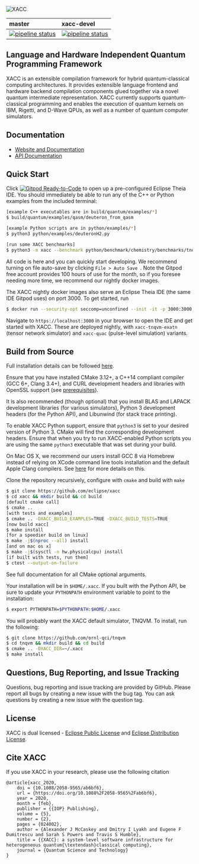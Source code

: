 ![XACC](docs/assets/xacc_logo_background.png)

|  master | xacc-devel |
|:-------|:-------|
|[![pipeline status](https://code.ornl.gov/qci/xacc/badges/master/pipeline.svg)](https://code.ornl.gov/qci/xacc/commits/master) | [![pipeline status](https://code.ornl.gov/qci/xacc/badges/xacc-devel/pipeline.svg)](https://code.ornl.gov/qci/xacc/commits/xacc-devel) |

## Language and Hardware Independent Quantum Programming Framework
XACC is an extensible compilation framework for hybrid quantum-classical computing architectures.
It provides extensible language frontend and hardware backend compilation components glued together
via a novel quantum intermediate representation. XACC currently supports quantum-classical programming
and enables the execution of quantum kernels on IBM, Rigetti, and D-Wave QPUs, as well as a number
of quantum computer simulators.

Documentation
-------------

* [Website and Documentation](https://xacc.readthedocs.io)
* [API Documentation](https://ornl-qci.github.io/xacc-api-docs/)

Quick Start
-----------
Click [![Gitpod Ready-to-Code](https://img.shields.io/badge/Gitpod-Ready--to--Code-blue?logo=gitpod)](https://gitpod.io/#https://github.com/eclipse/xacc) 
to open up a pre-configured Eclipse Theia IDE. You should immediately be able to 
run any of the C++ or Python examples from the included terminal:
```bash
[example C++ executables are in build/quantum/examples/*]
$ build/quantum/examples/qasm/deuteron_from_qasm

[example Python scripts are in python/examples/*]
$ python3 python/examples/deuteronH2.py

[run some XACC benchmarks]
$ python3 -m xacc --benchmark python/benchmark/chemistry/benchmarks/tnqvm_nah_ucc1.ini 
```
All code is here and you can quickly start developing. We recommend 
turning on file auto-save by clicking ``File > Auto Save ``.
Note the Gitpod free account provides 100 hours of use for the month, so if 
you foresee needing more time, we recommend our nightly docker images.

The XACC nightly docker images also serve an Eclipse Theia IDE (the same IDE Gitpod uses) on port 3000. To get started, run 
```bash
$ docker run --security-opt seccomp=unconfined --init -it -p 3000:3000 xacc/xacc
```
Navigate to ``https://localhost:3000`` in your browser to open the IDE and get started with XACC. These are deployed 
nightly, with ``xacc-tnqvm-exatn`` (tensor network simulator) and ``xacc-quac`` (pulse-level simulation) variants.


Build from Source
-----------------
Full installation details can be followed [here](https://xacc.readthedocs.io/en/latest/install.html).

Ensure that you have installed CMake 3.12+, a C++14 compliant compiler (GCC 6+, Clang 3.4+), and
CURL development headers and libraries with OpenSSL support
(see [prerequisites](http://xacc.readthedocs.io/en/latest/install.html#pre-requisites)).

It is also recommended (though optional) that you install BLAS and LAPACK development libraries (for various simulators),
Python 3 development headers (for the Python API), and Libunwind (for stack trace printing).

To enable XACC Python support, ensure that `python3` is set to your desired version of Python 3. CMake will
find the corresponding development headers. Ensure that when you try to run XACC-enabled Python scripts
you are using the same `python3` executable that was set during your build.

On Mac OS X, we recommend our users install GCC 8 via Homebrew instead of relying
on XCode command line tools installation and the default Apple Clang compilers.
See [here](https://xacc.readthedocs.io/en/latest/install.html#mac-os-x) for more details on this.

Clone the repository recursively, configure with `cmake` and build with `make`
```bash
$ git clone https://github.com/eclipse/xacc
$ cd xacc && mkdir build && cd build
[default cmake call]
$ cmake ..
[with tests and examples]
$ cmake .. -DXACC_BUILD_EXAMPLES=TRUE -DXACC_BUILD_TESTS=TRUE
[now build xacc]
$ make install
[for a speedier build on linux]
$ make -j$(nproc --all) install
[and on mac os x]
$ make -j$(sysctl -n hw.physicalcpu) install
[if built with tests, run them]
$ ctest --output-on-failure
```
See full documentation for all CMake optional arguments.

Your installation will be in `$HOME/.xacc`. If you built with the Python API,
be sure to update your `PYTHONPATH` environment variable to point to the installation:
```bash
$ export PYTHONPATH=$PYTHONPATH:$HOME/.xacc
```

You will probably want the XACC default simulator, TNQVM. To install, run the following:
```bash
$ git clone https://github.com/ornl-qci/tnqvm
$ cd tnqvm && mkdir build && cd build
$ cmake .. -DXACC_DIR=~/.xacc
$ make install
```

Questions, Bug Reporting, and Issue Tracking
--------------------------------------------

Questions, bug reporting and issue tracking are provided by GitHub. Please
report all bugs by creating a new issue with the bug tag. You can ask
questions by creating a new issue with the question tag.

License
-------

XACC is dual licensed - [Eclipse Public License](LICENSE.EPL) and [Eclipse Distribution License](LICENSE.EDL).

Cite XACC
----------
If you use XACC in your research, please use the following citation
```
@article{xacc_2020,
	doi = {10.1088/2058-9565/ab6bf6},
	url = {https://doi.org/10.1088%2F2058-9565%2Fab6bf6},
	year = 2020,
	month = {feb},
	publisher = {{IOP} Publishing},
	volume = {5},
	number = {2},
	pages = {024002},
	author = {Alexander J McCaskey and Dmitry I Lyakh and Eugene F Dumitrescu and Sarah S Powers and Travis S Humble},
	title = {{XACC}: a system-level software infrastructure for heterogeneous quantum{\textendash}classical computing},
	journal = {Quantum Science and Technology}
}
```
